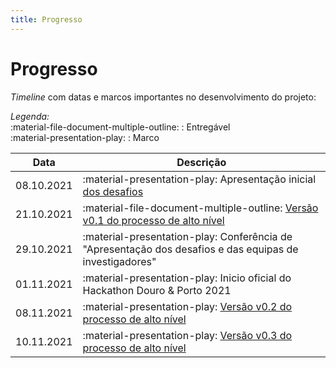 ```yaml
---
title: Progresso
---
```


# Progresso

_Timeline_ com datas e marcos importantes no desenvolvimento do projeto:

_Legenda:_  
:material-file-document-multiple-outline: : Entregável  
:material-presentation-play: : Marco  

| Data       | Descrição                                                                                                         |
|:----------:|-------------------------------------------------------------------------------------------------------------------|
| 08.10.2021 | :material-presentation-play: Apresentação inicial [dos desafios](/#desafios)                                      |
| 21.10.2021 | :material-file-document-multiple-outline: [Versão v0.1 do processo de alto nível](/processos/#v01-versao-inicial) |
| 29.10.2021 | :material-presentation-play: Conferência de "Apresentação dos desafios e das equipas de investigadores"           |
| 01.11.2021 | :material-presentation-play: Inicio oficial do Hackathon Douro & Porto 2021                                       |
| 08.11.2021 | :material-presentation-play: [Versão v0.2 do processo de alto nível](/processos/#v02-iteracao-c-ivdp)    |
| 10.11.2021 | :material-presentation-play: [Versão v0.3 do processo de alto nível](/processos/#v03-iteracao-c-porvid)  |
